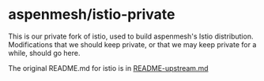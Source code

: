 # aspenmesh/istio-private

This is our private fork of istio, used to build aspenmesh's Istio
distribution.  Modifications that we should keep private, or that we may keep
private for a while, should go here.

The original README.md for istio is in [README-upstream.md](README-upstream.md)

